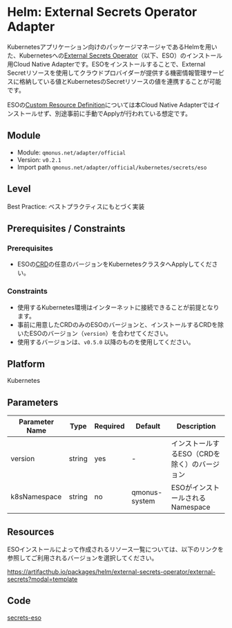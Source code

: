 # Helm: External Secrets Operator Adapter
Kubernetesアプリケーション向けのパッケージマネージャであるHelmを用いた、Kubernetesへの[External Secrets Operator](https://external-secrets.io/)（以下、ESO）のインストール用Cloud Native Adapterです。ESOをインストールすることで、External Secretリソースを使用してクラウドプロバイダーが提供する機密情報管理サービスに格納している値とKubernetesのSecretリソースの値を連携することが可能です。

ESOの[Custom Resource Definition](https://github.com/external-secrets/external-secrets/blob/main/deploy/crds/bundle.yaml)については本Cloud Native Adapterではインストールせず、別途事前に手動でApplyが行われている想定です。

## Module
- Module: `qmonus.net/adapter/official`
- Version: `v0.2.1`
- Import path `qmonus.net/adapter/official/kubernetes/secrets/eso`

## Level
Best Practice: ベストプラクティスにもとづく実装

## Prerequisites / Constraints
### Prerequisites
* ESOの[CRD](https://github.com/external-secrets/external-secrets/blob/main/deploy/crds/bundle.yaml)の任意のバージョンをKubernetesクラスタへApplyしてください。

### Constraints
* 使用するKubernetes環境はインターネットに接続できることが前提となります。
* 事前に用意したCRDのみのESOのバージョンと、インストールするCRDを除いたESOのバージョン（`version`）を合わせてください。
* 使用するバージョンは、`v0.5.0` 以降のものを使用してください。

## Platform
Kubernetes

## Parameters
| Parameter Name | Type | Required | Default | Description |
| --- | --- | --- | --- | --- |
| version | string | yes | - | インストールするESO（CRDを除く）のバージョン |
| k8sNamespace | string | no | qmonus-system | ESOがインストールされるNamespace |

## Resources
ESOインストールによって作成されるリソース一覧については、以下のリンクを参照してご利用されるバージョンを選択してください。

https://artifacthub.io/packages/helm/external-secrets-operator/external-secrets?modal=template

## Code
[secrets-eso](../kubernetes/secrets/eso/)
